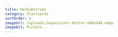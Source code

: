 ```yaml
---
title: Halbabstrakt
category: Startseite
sortOrder: 2
imageUrl: /uploads/Japanischer-Winter-648x448.webp
imageAlt: Picture...
---
```

